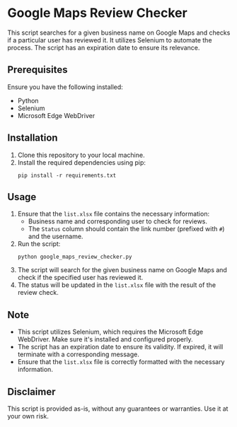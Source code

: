 # Google Maps Review Checker

This script searches for a given business name on Google Maps and checks if a particular user has reviewed it. It utilizes Selenium to automate the process. The script has an expiration date to ensure its relevance.

## Prerequisites

Ensure you have the following installed:
- Python
- Selenium
- Microsoft Edge WebDriver

## Installation

1. Clone this repository to your local machine.
2. Install the required dependencies using pip:
    ```
    pip install -r requirements.txt
    ```

## Usage

1. Ensure that the `list.xlsx` file contains the necessary information:
    - Business name and corresponding user to check for reviews.
    - The `Status` column should contain the link number (prefixed with `#`) and the username.
2. Run the script:
    ```
    python google_maps_review_checker.py
    ```
3. The script will search for the given business name on Google Maps and check if the specified user has reviewed it.
4. The status will be updated in the `list.xlsx` file with the result of the review check.

## Note

- This script utilizes Selenium, which requires the Microsoft Edge WebDriver. Make sure it's installed and configured properly.
- The script has an expiration date to ensure its validity. If expired, it will terminate with a corresponding message.
- Ensure that the `list.xlsx` file is correctly formatted with the necessary information.

## Disclaimer

This script is provided as-is, without any guarantees or warranties. Use it at your own risk.
